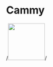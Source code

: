 # Cammy

/*<img src="https://media.giphy.com/media/vFKqnCdLPNOKc/giphy.gif" width="100" height="100" />*/
